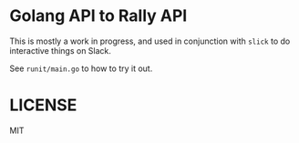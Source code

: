 Golang API to Rally API
=======================

This is mostly a work in progress, and used in conjunction with `slick` to do
interactive things on Slack.

See `runit/main.go` to how to try it out.


LICENSE
=======

MIT
